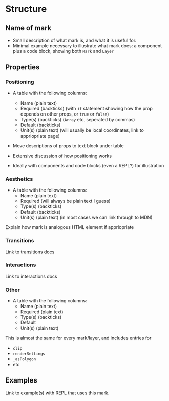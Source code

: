 # Structure

## Name of mark

- Small description of what mark is, and what it is useful for. 
- Minimal example necessary to illustrate what mark does: a component plus a code block, showing both `Mark` and `Layer`

## Properties

### Positioning

- A table with the following columns:
  - Name (plain text)
  - Required (backticks) (with `if` statement showing how the prop depends on other props, or `true` or `false`)
  - Type(s) (backticks) (`Array` etc, seperated by commas)
  - Default (backticks)
  - Unit(s) (plain text) (will usually be local coordinates, link to appriopriate page)

- Move descriptions of props to text block under table
- Extensive discussion of how positioning works
- Ideally with components and code blocks (even a REPL?) for illustration

### Aesthetics

- A table with the following columns:
  - Name (plain text)
  - Required (will always be plain text I guess)
  - Type(s) (backticks)
  - Default (backticks)
  - Unit(s) (plain text) (in most cases we can link through to MDN)

Explain how mark is analogous HTML element if appriopriate

### Transitions

Link to transitions docs

### Interactions

Link to interactions docs

### Other

- A table with the following columns:
  - Name (plain text)
  - Required (plain text)
  - Type(s) (backticks)
  - Default
  - Unit(s) (plain text)

This is almost the same for every mark/layer, and includes entries for

- `clip`
- `renderSettings`
- `_asPolygon`
- etc

## Examples

Link to example(s) with REPL that uses this mark.